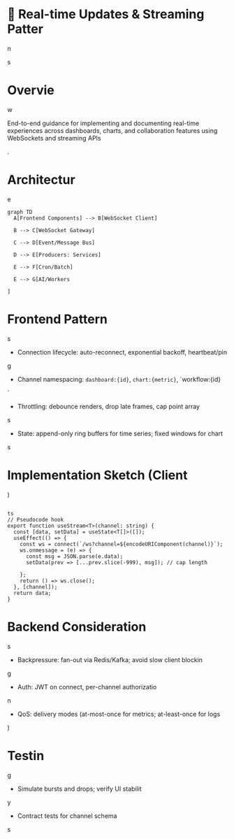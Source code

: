 

# 🔌 Real-time Updates & Streaming Patter

n

s

#

# Overvie

w

End-to-end guidance for implementing and documenting real-time experiences across dashboards, charts, and collaboration features using WebSockets and streaming APIs

.

#

# Architectur

e

```mermaid
graph TD
  A[Frontend Components] --> B[WebSocket Client]

  B --> C[WebSocket Gateway]

  C --> D[Event/Message Bus]

  D --> E[Producers: Services]

  E --> F[Cron/Batch]

  E --> G[AI/Workers

]

```

#

# Frontend Pattern

s

- Connection lifecycle: auto-reconnect, exponential backoff, heartbeat/pin

g

- Channel namespacing: `dashboard:{id}`, `chart:{metric}`, `workflow:{id}

`

- Throttling: debounce renders, drop late frames, cap point array

s

- State: append-only ring buffers for time series; fixed windows for chart

s

#

# Implementation Sketch (Client

)

```

ts
// Pseudocode hook
export function useStream<T>(channel: string) {
  const [data, setData] = useState<T[]>([]);
  useEffect(() => {
    const ws = connect(`/ws?channel=${encodeURIComponent(channel)}`);
    ws.onmessage = (e) => {
      const msg = JSON.parse(e.data);
      setData(prev => [...prev.slice(-999), msg]); // cap length

    };
    return () => ws.close();
  }, [channel]);
  return data;
}

```

#

# Backend Consideration

s

- Backpressure: fan-out via Redis/Kafka; avoid slow client blockin

g

- Auth: JWT on connect, per-channel authorizatio

n

- QoS: delivery modes (at-most-once for metrics; at-least-once for logs

)

#

# Testin

g

- Simulate bursts and drops; verify UI stabilit

y

- Contract tests for channel schema

s

